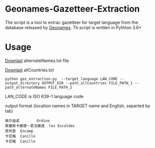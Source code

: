 # Geonames-Gazetteer-Extraction
The script is a tool to extrac gazetteer for target language from the database released by [Geonames](https://www.geonames.org/).
Th script is written in Pythton 3.6+
# Usage
[Downlad](https://www.dropbox.com/s/oweqmcdwesa701j/alternateNames.txt?dl=0) alternateNames.txt file

[Downlad](https://www.dropbox.com/s/jik9lvx13wp8zhd/allCountries.txt?dl=0) allCountries.txt

```
python gaz_extraction.py  --target_language LAN_CODE --output_directory OUTPUT_DIR --path_allCountries FILE_PATH_1 --path_alternateNames FILE_PATH_2
```
LAN_CODE is ISO 639-1 language code

output format (location names in TARGET name and English, separted by tab)
```
奥尔迪诺        Ordino
萊塞斯卡爾德－恩戈爾達  les Escaldes
恩坎普  Encamp
卡尼略  Canillo
卡尼略  Canillo
````